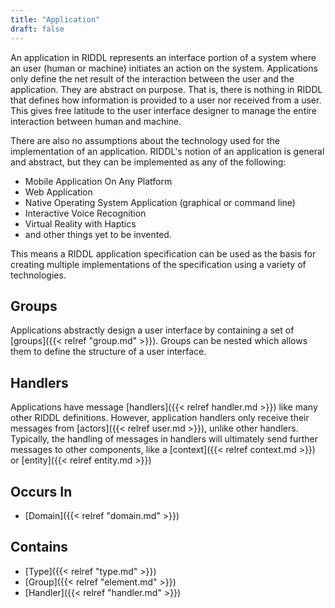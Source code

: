 ```yaml
---
title: "Application"
draft: false
---
```


An application in RIDDL represents an interface portion of a system where an 
user (human or machine) initiates an action on the system. Applications 
only define the net result of the interaction between the user and the 
application. They are abstract on purpose. That is, there is nothing in RIDDL 
that defines how information is provided to a user nor received from a user. 
This gives free latitude to the user interface 
designer to manage the entire interaction between human and machine. 

There are also no assumptions about the technology used for the 
implementation of an application. RIDDL's notion of an application is general 
and abstract, but they can be implemented as any of the following:
* Mobile Application On Any Platform
* Web Application
* Native Operating System Application (graphical or command line)
* Interactive Voice Recognition
* Virtual Reality with Haptics
* and other things yet to be invented. 

This means a RIDDL application specification can be used as the basis for 
creating multiple implementations of the specification using a variety of 
technologies.     

## Groups
Applications abstractly design a user interface by containing a set of 
[groups]({{< relref "group.md" >}}). Groups can be nested which allows them
to define the structure of a user interface. 

## Handlers
Applications have message 
[handlers]({{< relref handler.md >}}) like many other RIDDL definitions. 
However, application handlers only receive their messages from 
[actors]({{< relref user.md >}}), unlike other handlers. Typically, the 
handling of messages in handlers will ultimately send further messages to 
other components, like a [context]({{< relref context.md >}}) or
[entity]({{< relref entity.md >}})

## Occurs In
* [Domain]({{< relref "domain.md" >}})

## Contains
* [Type]({{< relref "type.md" >}})
* [Group]({{< relref "element.md" >}})
* [Handler]({{< relref "handler.md" >}})

